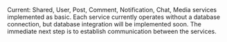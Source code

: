 Current: Shared, User, Post, Comment, Notification, Chat, Media services implemented as basic.
Each service currently operates without a database connection, but database integration will be implemented soon. The immediate next step is to establish communication between the services.
